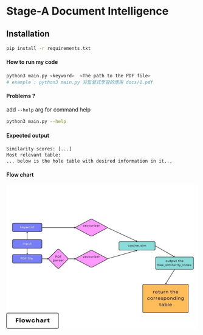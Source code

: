 # Stage-A Document Intelligence

## Installation

```bash
pip install -r requirements.txt
```

#### How to run my code 
```bash
python3 main.py <keyword>  <The path to the PDF file>
# example : python3 main.py 非監督式學習的應用 docs/1.pdf  
```
#### Problems ?
add `--help` arg for command help 
```bash
python3 main.py --help
```

#### Expected output
```
Similarity scores: [...]
Most relevant table:
... below is the hole table with desired information in it...
```

#### Flow chart 
![Flow Chart](./images/Input.jpg)